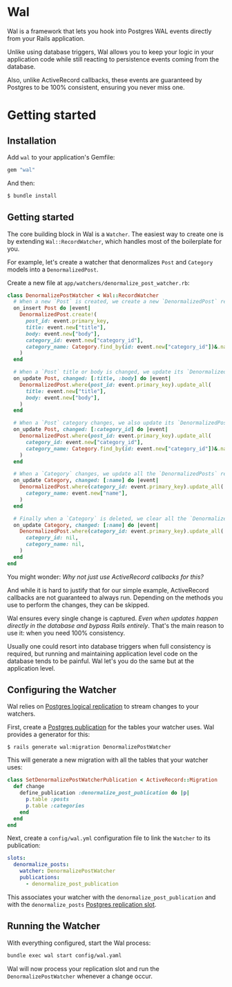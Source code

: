 # Wal

Wal is a framework that lets you hook into Postgres WAL events directly from your Rails application.

Unlike using database triggers, Wal allows you to keep your logic in your application code while still reacting to persistence events coming from the database.

Also, unlike ActiveRecord callbacks, these events are guaranteed by Postgres to be 100% consistent, ensuring you never miss one.

# Getting started

## Installation

Add `wal` to your application's Gemfile:

```ruby
gem "wal"
```

And then:

```bash
$ bundle install
```

## Getting started

The core building block in Wal is a `Watcher`. The easiest way to create one is by extending `Wal::RecordWatcher`, which handles most of the boilerplate for you.

For example, let's create a watcher that denormalizes `Post` and `Category` models into a `DenormalizedPost`.

Create a new file at `app/watchers/denormalize_post_watcher.rb`:

```ruby
class DenormalizePostWatcher < Wal::RecordWatcher
  # When a new `Post` is created, we create a new `DenormalizedPost` record
  on_insert Post do |event|
    DenormalizedPost.create!(
      post_id: event.primary_key,
      title: event.new["title"],
      body: event.new["body"],
      category_id: event.new["category_id"],
      category_name: Category.find_by(id: event.new["category_id"])&.name,
    )
  end

  # When a `Post` title or body is changed, we update its `DenormalizedPost` record
  on_update Post, changed: [:title, :body] do |event|
    DenormalizedPost.where(post_id: event.primary_key).update_all(
      title: event.new["title"],
      body: event.new["body"],
    )
  end

  # When a `Post` category changes, we also update its `DenormalizedPost` record
  on_update Post, changed: [:category_id] do |event|
    DenormalizedPost.where(post_id: event.primary_key).update_all(
      category_id: event.new["category_id"],
      category_name: Category.find_by(id: event.new["category_id"])&.name,
    )
  end

  # When a `Category` changes, we update all the `DenormalizedPosts` referencing it
  on_update Category, changed: [:name] do |event|
    DenormalizedPost.where(category_id: event.primary_key).update_all(
      category_name: event.new["name"],
    )
  end

  # Finally when a `Category` is deleted, we clear all the `DenormalizedPosts` referencing it
  on_update Category, changed: [:name] do |event|
    DenormalizedPost.where(category_id: event.primary_key).update_all(
      category_id: nil,
      category_name: nil,
    )
  end
end
```

You might wonder: *Why not just use ActiveRecord callbacks for this?*

And while it is hard to justify that for our simple example, ActiveRecord callbacks are not guaranteed to always run. Depending on the methods you use to perform the changes, they can be skipped.

Wal ensures every single change is captured. *Even when updates happen directly in the database and bypass Rails entirely*. That's the main reason to use it: when you need 100% consistency.

Usually one could resort into database triggers when full consistency is required, but running and maintaining application level code on the database tends to be painful. Wal let's you do the same but at the application level.

## Configuring the Watcher

Wal relies on [Postgres logical replication](https://www.postgresql.org/docs/current/logical-replication.html) to stream changes to your watchers.

First, create a [Postgres publication](https://www.postgresql.org/docs/current/logical-replication-publication.html) for the tables your watcher uses. Wal provides a generator for this:

```
$ rails generate wal:migration DenormalizePostWatcher
```

This will generate a new migration with all the tables that your watcher uses:
```ruby
class SetDenormalizePostWatcherPublication < ActiveRecord::Migration
  def change
    define_publication :denormalize_post_publication do |p|
      p.table :posts
      p.table :categories
    end
  end
end
```

Next, create a `config/wal.yml` configuration file to link the `Watcher` to its publication:

```yaml
slots:
  denormalize_posts:
    watcher: DenormalizePostWatcher
    publications:
      - denormalize_post_publication
```
This associates your watcher with the `denormalize_post_publication` and with the `denormalize_posts` [Postgres replication slot](https://www.postgresql.org/docs/9.4/warm-standby.html#STREAMING-REPLICATION-SLOTS).

## Running the Watcher

With everything configured, start the Wal process:

```bash
bundle exec wal start config/wal.yaml
```

Wal will now process your replication slot and run the `DenormalizePostWatcher` whenever a change occur.
